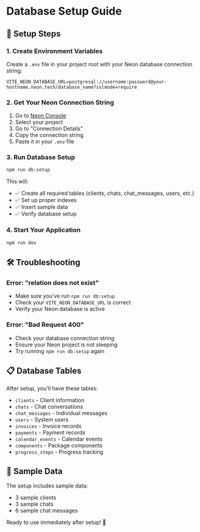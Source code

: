 # Database Setup Guide

## 🔧 Setup Steps

### 1. Create Environment Variables
Create a `.env` file in your project root with your Neon database connection string:

```env
VITE_NEON_DATABASE_URL=postgresql://username:password@your-hostname.neon.tech/database_name?sslmode=require
```

### 2. Get Your Neon Connection String
1. Go to [Neon Console](https://console.neon.tech/)
2. Select your project
3. Go to "Connection Details"
4. Copy the connection string
5. Paste it in your `.env` file

### 3. Run Database Setup
```bash
npm run db:setup
```

This will:
- ✅ Create all required tables (clients, chats, chat_messages, users, etc.)
- ✅ Set up proper indexes
- ✅ Insert sample data
- ✅ Verify database setup

### 4. Start Your Application
```bash
npm run dev
```

## 🛠️ Troubleshooting

### Error: "relation does not exist"
- Make sure you've run `npm run db:setup`
- Check your `VITE_NEON_DATABASE_URL` is correct
- Verify your Neon database is active

### Error: "Bad Request 400"
- Check your database connection string
- Ensure your Neon project is not sleeping
- Try running `npm run db:setup` again

## 📋 Database Tables
After setup, you'll have these tables:
- `clients` - Client information
- `chats` - Chat conversations
- `chat_messages` - Individual messages
- `users` - System users
- `invoices` - Invoice records
- `payments` - Payment records
- `calendar_events` - Calendar events
- `components` - Package components
- `progress_steps` - Progress tracking

## 🌱 Sample Data
The setup includes sample data:
- 3 sample clients
- 3 sample chats
- 6 sample chat messages

Ready to use immediately after setup! 🚀 